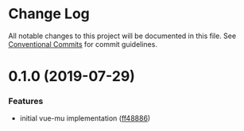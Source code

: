 # Change Log

All notable changes to this project will be documented in this file.
See [Conventional Commits](https://conventionalcommits.org) for commit guidelines.

# 0.1.0 (2019-07-29)


### Features

* initial vue-mu implementation ([ff48886](https://github.com/herteleo/vue-mu/commit/ff48886))
